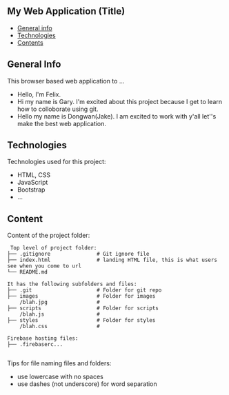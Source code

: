 ## My Web Application (Title)

* [General info](#general-info)
* [Technologies](#technologies)
* [Contents](#content)

## General Info
This browser based web application to ...
* Hello, I'm Felix.
* Hi my name is Gary. I'm excited about this project because I get to learn how to colloborate using git.
* Hello my name is Dongwan(Jake). I am excited to work with y'all let''s make the best web application.
	
## Technologies
Technologies used for this project:
* HTML, CSS
* JavaScript
* Bootstrap 
* ...
	
## Content
Content of the project folder:

```
 Top level of project folder: 
├── .gitignore               # Git ignore file
├── index.html               # landing HTML file, this is what users see when you come to url
└── README.md

It has the following subfolders and files:
├── .git                     # Folder for git repo
├── images                   # Folder for images
    /blah.jpg                # 
├── scripts                  # Folder for scripts
    /blah.js                 # 
├── styles                   # Folder for styles
    /blah.css                # 

Firebase hosting files: 
├── .firebaserc...


```

Tips for file naming files and folders:
* use lowercase with no spaces
* use dashes (not underscore) for word separation

